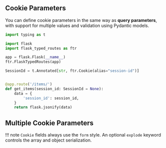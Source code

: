 ## Cookie Parameters

You can define cookie parameters in the same way as **query parameters**, with support for multiple
values and validation using Pydantic models.

```python
import typing as t

import flask
import flask_typed_routes as ftr

app = flask.Flask(__name__)
ftr.FlaskTypedRoutes(app)

SessionId = t.Annotated[str, ftr.Cookie(alias="session-id")]


@app.route('/items/')
def get_items(session_id: SessionId = None):
    data = {
        'session_id': session_id,
    }
    return flask.jsonify(data)
```

## Multiple Cookie Parameters

!!! note
    `Cookie` fields always use the `form` style. An optional `explode` keyword controls the array and object serialization.
